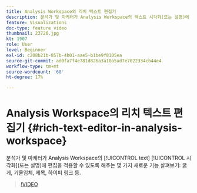 ```yaml
---
title: Analysis Workspace의 리치 텍스트 편집기
description: 분석가 및 마케터가 Analysis Workspace의 텍스트 시각화(또는 설명)에 편집 기능을 적용할 수 있는 새로운 기능(굵게, 기울임체, 제목, 하이퍼 링크 등)을 살펴봅니다.
feature: Visualizations
doc-type: feature video
thumbnail: 23726.jpg
kt: 1907
role: User
level: Beginner
exl-id: c208b21b-857b-4b01-aae5-b1be9f8105ea
source-git-commit: ad0fa7f4e781d826a3a10a5ad7e7022334cb44e4
workflow-type: tm+mt
source-wordcount: '68'
ht-degree: 17%

---
```


# Analysis Workspace의 리치 텍스트 편집기 {#rich-text-editor-in-analysis-workspace}

분석가 및 마케터가 Analysis Workspace의 [!UICONTROL text] [!UICONTROL 시각화](또는 설명)에 편집을 적용할 수 있도록 해주는 몇 가지 새로운 기능 살펴보기: 굵게, 기울임체, 제목, 하이퍼 링크 등.

>[!VIDEO](https://video.tv.adobe.com/v/23726/?quality=12)
